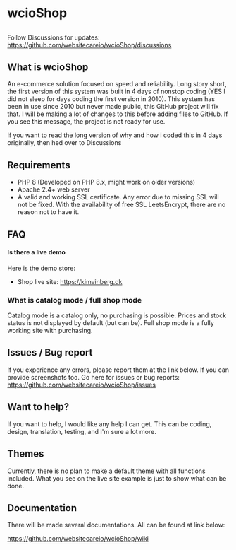 # wcioShop

## 
Follow Discussions for updates: https://github.com/websitecareio/wcioShop/discussions

## What is wcioShop
An e-commerce solution focused on speed and reliability. Long story short, the first version of this system was built in 4 days of nonstop coding (YES I did not sleep for days coding the first version in 2010). 
This system has been in use since 2010 but never made public, this GitHub project will fix that. I will be making a lot of changes to this before adding files to GitHub. If you see this message, the project is not ready for use. 

If you want to read the long version of why and how i  coded this in 4 days originally, then hed over to Discussions 

## Requirements
- PHP 8 (Developed on PHP 8.x, might work on older versions)
- Apache 2.4+ web server
- A valid and working SSL certificate. Any error due to missing SSL will not be fixed. With the availability of free SSL LeetsEncrypt, there are no reason not to have it.

## FAQ
#### Is there a live demo

Here is the demo store:
- Shop live site: https://kimvinberg.dk

### What is catalog mode / full shop mode
Catalog mode is a catalog only, no purchasing is possible. Prices and stock status is not displayed by default (but can be). Full shop mode is a fully working site with purchasing.

## Issues / Bug report
If you experience any errors, please report them at the link below. If you can provide screenshots too.
Go here for issues or bug reports: https://github.com/websitecareio/wcioShop/issues

## Want to help?
If you want to help, I would like any help I can get.
This can be coding, design, translation, testing, and I'm sure a lot more.

## Themes
Currently, there is no plan to make a default theme with all functions included. 
What you see on the live site example is just to show what can be done.

## Documentation
There will be made several documentations. All can be found at link below:

https://github.com/websitecareio/wcioShop/wiki
